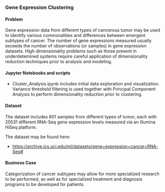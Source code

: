 ### Gene Expression Clustering

#### Problem
Gene expression data from different types of cancerous tumor may be used to identify various commonalities and differences between emergent subtypes of cancer. The number of gene expressions measured usually exceeds the number of observations (or samples) in gene expression datasets. High dimensionality problems such as those present in underdetemined systems require careful application of dimensionality reduction techniques prior to analysis and modeling.

#### Jupyter Notebooks and scripts
* Cluster_Analysis.ipynb includes initial data exploration and visualization. Variance threshold filtering is used together with Principal Component Analysis to perform dimensionality reduction prior to clustering. 

#### Dataset
The dataset includes 801 samples from different types of tumor, each with 20531 different RNA-Seq gene expression levels measured via an illumina HiSeq platform.

The dataset may be found here:
* https://archive.ics.uci.edu/ml/datasets/gene+expression+cancer+RNA-Seq#

#### Business Case
Categorization of cancer subtypes may allow for more specialized research to be performed, as well as for specialized treatment and diagnosis programs to be developed for patients.
